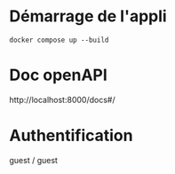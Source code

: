 # Démarrage de l'appli
`docker compose up --build`
# Doc openAPI
http://localhost:8000/docs#/
# Authentification
guest / guest
